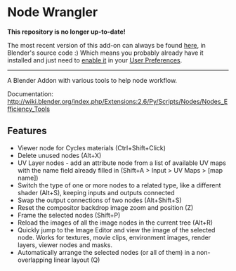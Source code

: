 Node Wrangler
=============

**This repository is no longer up-to-date!**

The most recent version of this add-on can always be found [here](http://git.blender.org/gitweb/gitweb.cgi/blender-addons.git/blob_plain/HEAD:/node_efficiency_tools.py), in Blender's source code :) Which means you probably already have it installed and just need to [enable it](http://wiki.blender.org/index.php/Doc:2.6/Manual/Preferences/Addons) in your [User Preferences](http://wiki.blender.org/index.php/Doc:2.6/Manual/Preferences).

----

A Blender Addon with various tools to help node workflow.

Documentation: http://wiki.blender.org/index.php/Extensions:2.6/Py/Scripts/Nodes/Nodes_Efficiency_Tools

Features
--------

* Viewer node for Cycles materials (Ctrl+Shift+Click)
* Delete unused nodes (Alt+X)
* UV Layer nodes - add an attribute node from a list of available UV maps with the name field already filled in (Shift+A > Input > UV Maps > [map name])
* Switch the type of one or more nodes to a related type, like a different shader (Alt+S), keeping inputs and outputs connected
* Swap the output connections of two nodes (Alt+Shift+S)
* Reset the compositor backdrop image zoom and position (Z)
* Frame the selected nodes (Shift+P)
* Reload the images of all the image nodes in the current tree (Alt+R)
* Quickly jump to the Image Editor and view the image of the selected node. Works for textures, movie clips, environment images, render layers, viewer nodes and masks.
* Automatically arrange the selected nodes (or all of them) in a non-overlapping linear layout (Q)